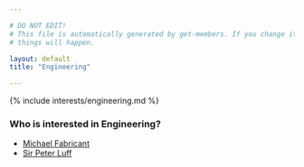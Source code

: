 ```yaml
---

# DO NOT EDIT!
# This file is automatically generated by get-members. If you change it, bad
# things will happen.

layout: default
title: "Engineering"

---
```


{% include interests/engineering.md %}

### Who is interested in Engineering?


* [Michael Fabricant](/members/michael-fabricant.html)
* [Sir Peter Luff](/members/sir-peter-luff.html)
